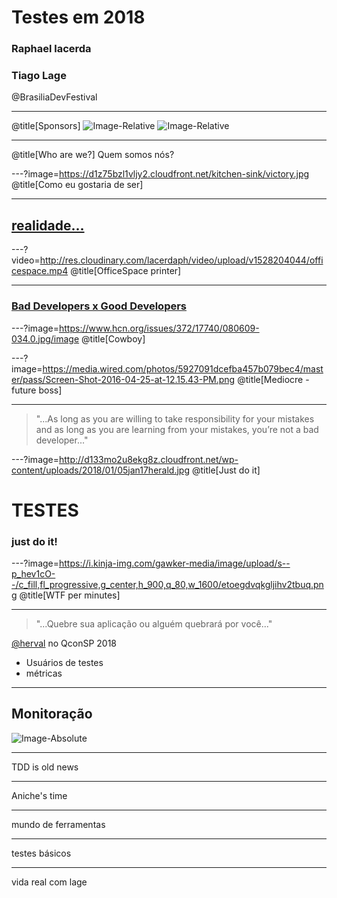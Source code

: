 # Testes em 2018

### Raphael lacerda
### Tiago Lage

@BrasiliaDevFestival

---

@title[Sponsors]
![Image-Relative](http://queroworkar.com.br/blog/wp-content/uploads/2013/08/alura-caelum.jpg)
![Image-Relative](http://www.osundefender.com/wp-content/uploads/2017/03/Microsoft-PESTEL-Analysis.jpg)

---
@title[Who are we?]
Quem somos nós?

---?image=https://d1z75bzl1vljy2.cloudfront.net/kitchen-sink/victory.jpg
@title[Como eu gostaria de ser]

---
## [realidade...](https://code.energy/misconceptions-about-programmers/)

---?video=http://res.cloudinary.com/lacerdaph/video/upload/v1528204044/officespace.mp4
@title[OfficeSpace printer]

---
### [Bad Developers x Good Developers](https://medium.com/@CodementorIO/good-developers-vs-bad-developers-fe9d2d6b582b)

---?image=https://www.hcn.org/issues/372/17740/080609-034.0.jpg/image
@title[Cowboy]

---?image=https://media.wired.com/photos/5927091dcefba457b079bec4/master/pass/Screen-Shot-2016-04-25-at-12.15.43-PM.png
@title[Mediocre - future boss]

---
> "...As long as you are willing to take responsibility for your mistakes and as long as you are learning from your mistakes, you’re not a bad developer..."

---?image=http://d133mo2u8ekg8z.cloudfront.net/wp-content/uploads/2018/01/05jan17herald.jpg
@title[Just do it]
# TESTES
### just do it!

---?image=https://i.kinja-img.com/gawker-media/image/upload/s--p_hev1cO--/c_fill,fl_progressive,g_center,h_900,q_80,w_1600/etoegdvqkgljihv2tbuq.png
@title[WTF per minutes]

---

> "...Quebre sua aplicação ou alguém quebrará por você..."

[@herval](https://qconsp.com/sp2018/presentation/stress-testing-como-servico) no QconSP 2018

* Usuários de testes
* métricas

---
## Monitoração
![Image-Absolute](http://res.cloudinary.com/lacerdaph/image/upload/v1528204049/monitoracao.png)

---
TDD is old news

--- 
Aniche's time

---

mundo de ferramentas

---

testes básicos

---

vida real com lage